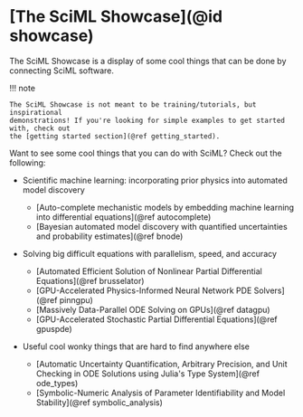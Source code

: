 # [The SciML Showcase](@id showcase)

The SciML Showcase is a display of some cool things that can be done by connecting SciML software.

!!! note
    
    The SciML Showcase is not meant to be training/tutorials, but inspirational
    demonstrations! If you're looking for simple examples to get started with, check out
    the [getting started section](@ref getting_started).

Want to see some cool things that you can do with SciML? Check out the following:

  - Scientific machine learning: incorporating prior physics into automated model discovery
    
      + [Auto-complete mechanistic models by embedding machine learning into differential equations](@ref autocomplete)
      + [Bayesian automated model discovery with quantified uncertainties and probability estimates](@ref bnode)

  - Solving big difficult equations with parallelism, speed, and accuracy
    
      + [Automated Efficient Solution of Nonlinear Partial Differential Equations](@ref brusselator)
      + [GPU-Accelerated Physics-Informed Neural Network PDE Solvers](@ref pinngpu)
      + [Massively Data-Parallel ODE Solving on GPUs](@ref datagpu)
      + [GPU-Accelerated Stochastic Partial Differential Equations](@ref gpuspde)
  - Useful cool wonky things that are hard to find anywhere else
    
      + [Automatic Uncertainty Quantification, Arbitrary Precision, and Unit Checking in ODE Solutions using Julia's Type System](@ref ode_types)
      + [Symbolic-Numeric Analysis of Parameter Identifiability and Model Stability](@ref symbolic_analysis)
